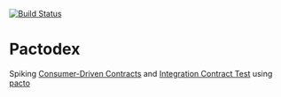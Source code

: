[![Build Status](https://snap-ci.com/fernando-alves/pactodex/branch/master/build_image)](https://snap-ci.com/fernando-alves/pactodex/branch/master)

Pactodex
========

Spiking [Consumer-Driven Contracts](http://martinfowler.com/articles/consumerDrivenContracts.html) and [Integration Contract Test](http://martinfowler.com/bliki/IntegrationContractTest.html) using [pacto](https://github.com/thoughtworks/pacto)
